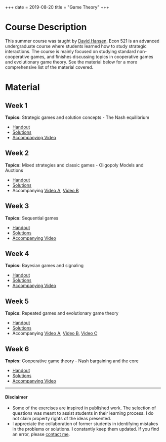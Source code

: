 +++
date = 2019-08-20
title = "Game Theory"
+++

# Course Description

This summer course was taught by [David Hansen](https://econ.wisc.edu/staff/hansen-david/). Econ 521 is an advanced undergraduate course where students learned how to study strategic interactions. The course is mainly focused on studying standard non-cooperative games, and finishes discussing topics in cooperative games and evolutionary game theory. See the material below for a more comprehensive list  of the material covered.


# Material

## Week 1
**Topics:** Strategic games and solution concepts - The Nash equilibrium
* [Handout](https://www.dropbox.com/s/mz8cgm9y8zicdn3/Discussion_1.pdf?raw=1)
* [Solutions](https://www.dropbox.com/s/x0t90dqaaqino3h/Discussion_1_Sol.pdf?raw=1)
* [Accompanying Video](https://mediaspace.wisc.edu/media/Discussion_1_Summer_2019_Econ521/1_0a606r9t)

## Week 2
**Topics:** Mixed strategies and classic games - Oligopoly Models and Auctions
* [Handout](https://www.dropbox.com/s/6gdox0cfweceys5/Discussion_2.pdf?raw=1)
* [Solutions](https://www.dropbox.com/s/gdqf22kndoe0nyg/Discussion_2_Sol.pdf?raw=1)
* Accompanying [Video A](https://mediaspace.wisc.edu/media/Discussion_2a_Summer_2019_Econ521/0_e9q1x1ep), [Video B](https://mediaspace.wisc.edu/media/Discussion_2b_Summer_2019_Econ521/0_jlujlarn)

## Week 3
**Topics:** Sequential games
* [Handout](https://www.dropbox.com/s/7v7fkn4oecwb6of/Discussion_3.pdf?raw=1)
* [Solutions](https://www.dropbox.com/s/jnygw8dblq6bji2/Discussion_3_Sol.pdf?raw=1)
* [Accompanying Video](https://mediaspace.wisc.edu/media/Discussion_3_Summer_2019_Econ521/1_djw5fatq)

## Week 4
**Topics:** Bayesian games and signaling
* [Handout](https://www.dropbox.com/s/ccueyw3sdcjyh1n/Discussion_4.pdf?raw=1)
* [Solutions](https://www.dropbox.com/s/4hmdt0b3k3sqtat/Discussion_4_Sol.pdf?raw=1)
* [Accompanying Video](https://mediaspace.wisc.edu/media/Discussion_4_Summer_2019_ECON521/0_sp2lo5bh)

## Week 5
**Topics:** Repeated games and evolutionary game theory
* [Handout](https://www.dropbox.com/s/8vbmupmfdnhhwsq/Discussion_5.pdf?raw=1)
* [Solutions](https://www.dropbox.com/s/p2rlikkyf6kx0jq/Discussion_5_Sol.pdf?raw=1)
* Accompanying [Video A](https://mediaspace.wisc.edu/media/Discussion_5a_Summer_2019_ECON521/0_9l39dpfp), [Video B](https://mediaspace.wisc.edu/media/Discussion_5b_Summer_2019_ECON521/0_5hjr1typ), [Video C](https://mediaspace.wisc.edu/media/Discussion_5c_Summer_2019_ECON521/0_43ybhp8p)

## Week 6
**Topics:** Cooperative game theory - Nash bargaining and the core
* [Handout](https://www.dropbox.com/s/y7sc3vx80af0w5t/Discussion_6.pdf?dl=0)
* [Solutions](https://www.dropbox.com/s/bgy2tairdkiz6qz/Discussion_6_Sol.pdf?dl=0)
* [Accompanying Video](https://mediaspace.wisc.edu/media/Discussion_6_Summer_2019_ECON521/0_k52n8py7)

---
#### Disclaimer
* Some of the exercises are inspired in published work. The selection of questions was meant to assist students in their learning process. I do not claim property rights of the ideas presented.
* I appreciate the collaboration of former students in identifying mistakes in the problems or solutions. I constantly keep them updated. If you find an error, please [contact me](mailto:gamartinez@wisc.edu).
